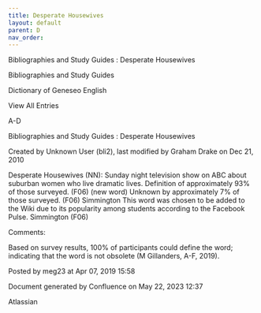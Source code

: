 ```yaml
---
title: Desperate Housewives
layout: default
parent: D
nav_order:
---
```


Bibliographies and Study Guides : Desperate Housewives

Bibliographies and Study Guides

Dictionary of Geneseo English

View All Entries

A-D

Bibliographies and Study Guides : Desperate Housewives

Created by  Unknown User (bli2), last modified by  Graham Drake on Dec 21, 2010

Desperate Housewives (NN): Sunday night television show on ABC about suburban women who live dramatic lives. Definition of approximately 93% of those surveyed. (F06) (new word) Unknown by approximately 7% of those surveyed. (F06) Simmington This word was chosen to be added to the Wiki due to its popularity among students according to the Facebook Pulse. Simmington (F06)

Comments:

Based on survey results, 100% of participants could define the word; indicating that the word is not obsolete (M Gillanders, A-F, 2019).

Posted by meg23 at Apr 07, 2019 15:58

Document generated by Confluence on May 22, 2023 12:37

Atlassian
